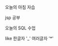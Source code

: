 오늘의 아침 자습

jsp 공부

오늘의 SQL 수업

like
한글자 '_'
여러글자 '*'

<!--stackedit_data:
eyJoaXN0b3J5IjpbNzk1MjA5NTU0LC0xNzg5NjY3NzUzXX0=
-->